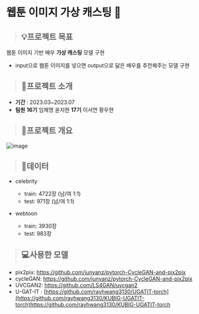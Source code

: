 # 웹툰 이미지 가상 캐스팅 🎥

> ## 💡프로젝트 목표
웹툰 이미지 기반 배우 **가상 캐스팅** 모델 구현
- input으로 웹툰 이미지를 넣으면 output으로 닮은 배우를 추천해주는 모델 구현

> ## 📌프로젝트 소개
- **기간** : 2023.03~2023.07 
- **팀원**
    **16기** 임채명 윤지현
    **17기** 이서연 황우현  

> ## 📌프로젝트 개요
![image](https://github.com/KU-BIG/KUBIG_2023_SPRING/assets/108050069/3d61d4c6-7d4f-496c-80c6-5b4b55829703)

> ## 💾데이터
- celebrity
  + train: 4722장 (남/여 1:1)
  + test: 971장 (남/여 1:1)

- webtoon
  + train: 3930장 
  + test: 983장

> ## 💻사용한 모델
- pix2pix: https://github.com/junyanz/pytorch-CycleGAN-and-pix2pix
- cycleGAN: https://github.com/junyanz/pytorch-CycleGAN-and-pix2pix
- UVCGAN2: https://github.com/LS4GAN/uvcgan2 
- U-GAT-IT : [https://github.com/rayhwang3130/UGATIT-torch](https://github.com/rayhwang3130/KUBIG-UGATIT-torch)https://github.com/rayhwang3130/KUBIG-UGATIT-torch
